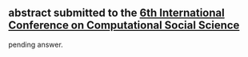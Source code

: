 ## abstract submitted to the [6th International Conference on Computational Social Science](http://2020.ic2s2.org/)

pending answer.